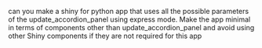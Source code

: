 can you make a shiny for python app that uses all the possible parameters of the update_accordion_panel using express mode.
Make the app minimal in terms of components other than update_accordion_panel and avoid using other Shiny components if they are not required for this app
